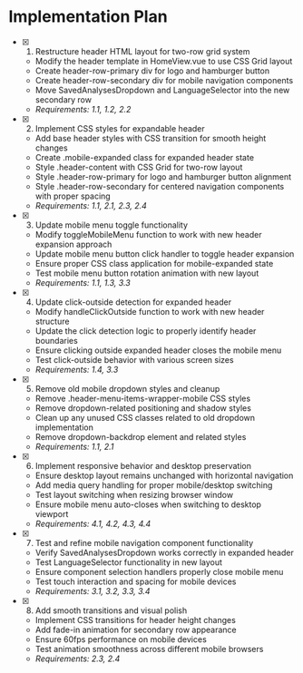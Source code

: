 # Implementation Plan

- [x] 1. Restructure header HTML layout for two-row grid system
  - Modify the header template in HomeView.vue to use CSS Grid layout
  - Create header-row-primary div for logo and hamburger button
  - Create header-row-secondary div for mobile navigation components
  - Move SavedAnalysesDropdown and LanguageSelector into the new secondary row
  - _Requirements: 1.1, 1.2, 2.2_

- [x] 2. Implement CSS styles for expandable header
  - Add base header styles with CSS transition for smooth height changes
  - Create .mobile-expanded class for expanded header state
  - Style .header-content with CSS Grid for two-row layout
  - Style .header-row-primary for logo and hamburger button alignment
  - Style .header-row-secondary for centered navigation components with proper spacing
  - _Requirements: 1.1, 2.1, 2.3, 2.4_

- [x] 3. Update mobile menu toggle functionality
  - Modify toggleMobileMenu function to work with new header expansion approach
  - Update mobile menu button click handler to toggle header expansion
  - Ensure proper CSS class application for mobile-expanded state
  - Test mobile menu button rotation animation with new layout
  - _Requirements: 1.1, 1.3, 3.3_

- [x] 4. Update click-outside detection for expanded header
  - Modify handleClickOutside function to work with new header structure
  - Update the click detection logic to properly identify header boundaries
  - Ensure clicking outside expanded header closes the mobile menu
  - Test click-outside behavior with various screen sizes
  - _Requirements: 1.4, 3.3_

- [x] 5. Remove old mobile dropdown styles and cleanup
  - Remove .header-menu-items-wrapper-mobile CSS styles
  - Remove dropdown-related positioning and shadow styles
  - Clean up any unused CSS classes related to old dropdown implementation
  - Remove dropdown-backdrop element and related styles
  - _Requirements: 1.1, 2.1_

- [x] 6. Implement responsive behavior and desktop preservation
  - Ensure desktop layout remains unchanged with horizontal navigation
  - Add media query handling for proper mobile/desktop switching
  - Test layout switching when resizing browser window
  - Ensure mobile menu auto-closes when switching to desktop viewport
  - _Requirements: 4.1, 4.2, 4.3, 4.4_

- [x] 7. Test and refine mobile navigation component functionality
  - Verify SavedAnalysesDropdown works correctly in expanded header
  - Test LanguageSelector functionality in new layout
  - Ensure component selection handlers properly close mobile menu
  - Test touch interaction and spacing for mobile devices
  - _Requirements: 3.1, 3.2, 3.3, 3.4_

- [x] 8. Add smooth transitions and visual polish
  - Implement CSS transitions for header height changes
  - Add fade-in animation for secondary row appearance
  - Ensure 60fps performance on mobile devices
  - Test animation smoothness across different mobile browsers
  - _Requirements: 2.3, 2.4_